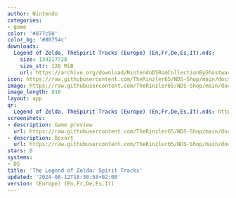 ```yaml
---
author: Nintendo
categories:
- game
color: '#877c50'
color_bg: '#80754c'
downloads:
  Legend of Zelda, TheSpirit Tracks (Europe) (En,Fr,De,Es,It).nds:
    size: 134217728
    size_str: 128 MiB
    url: https://archive.org/download/NintendoDSRomCollectionByGhostware/Legend%20of%20Zelda%2C%20TheSpirit%20Tracks%20%28Europe%29%20%28En%2CFr%2CDe%2CEs%2CIt%29.nds
icon: https://raw.githubusercontent.com/TheRinzler65/NDS-Shop/main/docs/assets/images/icons/zeldaspirits.png
image: https://raw.githubusercontent.com/TheRinzler65/NDS-Shop/main/docs/assets/images/icons/zeldaspirits.png
image_length: 818
layout: app
qr:
  Legend of Zelda, TheSpirit Tracks (Europe) (En,Fr,De,Es,It).nds: https://db-nds-shop.netlify.app/assets/images/qr/legend-of-zelda-thespirit-tracks-europe-enfrdeesit-nds.png
screenshots:
- description: Game preview
  url: https://raw.githubusercontent.com/TheRinzler65/NDS-Shop/main/docs/assets/images/screenshots/zeldaspirits/zeldaspirits.png
- description: Boxart
  url: https://raw.githubusercontent.com/TheRinzler65/NDS-Shop/main/docs/assets/images/boxart/Legend%20of%20Zelda%2C%20TheSpirit%20Tracks%20(Europe)%20(En%2CFr%2CDe%2CEs%2CIt).nds.png
stars: 0
systems:
- DS
title: 'The Legend of Zelda: Spirit Tracks'
updated: '2024-08-12T18:38:58+02:00'
version: (Europe) (En,Fr,De,Es,It)
---
```

